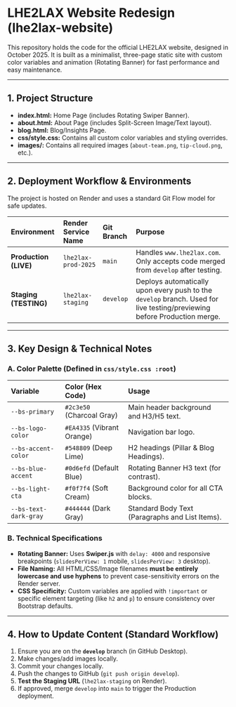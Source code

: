 # LHE2LAX Website Redesign (lhe2lax-website)

This repository holds the code for the official LHE2LAX website, designed in October 2025. It is built as a minimalist, three-page static site with custom color variables and animation (Rotating Banner) for fast performance and easy maintenance.

---

## 1. Project Structure

* **index.html:** Home Page (includes Rotating Swiper Banner).
* **about.html:** About Page (includes Split-Screen Image/Text layout).
* **blog.html:** Blog/Insights Page.
* **css/style.css:** Contains all custom color variables and styling overrides.
* **images/:** Contains all required images (`about-team.png`, `tip-cloud.png`, etc.).

---

## 2. Deployment Workflow & Environments

The project is hosted on Render and uses a standard Git Flow model for safe updates.

| Environment | Render Service Name | Git Branch | Purpose |
| :--- | :--- | :--- | :--- |
| **Production (LIVE)** | `lhe2lax-prod-2025` | `main` | Handles `www.lhe2lax.com`. Only accepts code merged from `develop` after testing. |
| **Staging (TESTING)** | `lhe2lax-staging` | `develop` | Deploys automatically upon every push to the `develop` branch. Used for live testing/previewing before Production merge. |

---

## 3. Key Design & Technical Notes

### A. Color Palette (Defined in `css/style.css :root`)

| Variable | Color (Hex Code) | Usage |
| :--- | :--- | :--- |
| `--bs-primary` | `#2c3e50` (Charcoal Gray) | Main header background and H3/H5 text. |
| `--bs-logo-color` | `#EA4335` (Vibrant Orange) | Navigation bar logo. |
| `--bs-accent-color` | `#548809` (Deep Lime) | H2 headings (Pillar & Blog Headings). |
| `--bs-blue-accent` | `#0d6efd` (Default Blue) | Rotating Banner H3 text (for contrast). |
| `--bs-light-cta` | `#f0f7f4` (Soft Cream) | Background color for all CTA blocks. |
| `--bs-text-dark-gray`| `#444444` (Dark Gray) | Standard Body Text (Paragraphs and List Items). |

### B. Technical Specifications

* **Rotating Banner:** Uses **Swiper.js** with `delay: 4000` and responsive breakpoints (`slidesPerView: 1` mobile, `slidesPerView: 3` desktop).
* **File Naming:** All HTML/CSS/Image filenames **must be entirely lowercase and use hyphens** to prevent case-sensitivity errors on the Render server.
* **CSS Specificity:** Custom variables are applied with `!important` or specific element targeting (like `h2` and `p`) to ensure consistency over Bootstrap defaults.

---

## 4. How to Update Content (Standard Workflow)

1.  Ensure you are on the **`develop`** branch (in GitHub Desktop).
2.  Make changes/add images locally.
3.  Commit your changes locally.
4.  Push the changes to GitHub (`git push origin develop`).
5.  **Test the Staging URL** (`lhe2lax-staging` on Render).
6.  If approved, merge `develop` into `main` to trigger the Production deployment.